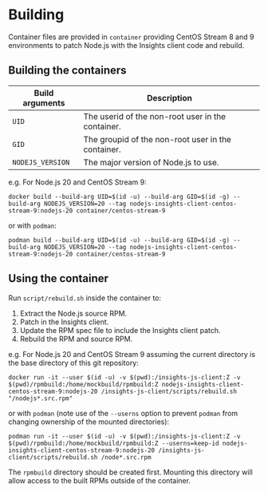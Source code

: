 # Building

Container files are provided in `container` providing CentOS Stream 8 and 9
environments to patch Node.js with the Insights client code and rebuild.

## Building the containers

Build arguments | Description
---|---
`UID` | The userid of the non-root user in the container.
`GID` | The groupid of the non-root user in the container. 
`NODEJS_VERSION` | The major version of Node.js to use.

e.g. For Node.js 20 and CentOS Stream 9:

```console
docker build --build-arg UID=$(id -u) --build-arg GID=$(id -g) --build-arg NODEJS_VERSION=20 --tag nodejs-insights-client-centos-stream-9:nodejs-20 container/centos-stream-9
```

or with `podman`:

```console
podman build --build-arg UID=$(id -u) --build-arg GID=$(id -g) --build-arg NODEJS_VERSION=20 --tag nodejs-insights-client-centos-stream-9:nodejs-20 container/centos-stream-9
```

## Using the container

Run `script/rebuild.sh` inside the container to:
1. Extract the Node.js source RPM.
2. Patch in the Insights client.
3. Update the RPM spec file to include the Insights client patch.
4. Rebuild the RPM and source RPM.

e.g. For Node.js 20 and CentOS Stream 9 assuming the current directory is the
base directory of this git repository:

```console
docker run -it --user $(id -u) -v $(pwd):/insights-js-client:Z -v $(pwd)/rpmbuild:/home/mockbuild/rpmbuild:Z nodejs-insights-client-centos-stream-9:nodejs-20 /insights-js-client/scripts/rebuild.sh "/nodejs*.src.rpm"
```

or with `podman` (note use of the `--userns` option to prevent `podman` from
changing ownership of the mounted directories):

```console
podman run -it --user $(id -u) -v $(pwd):/insights-js-client:Z -v $(pwd)/rpmbuild:/home/mockbuild/rpmbuild:Z --userns=keep-id nodejs-insights-client-centos-stream-9:nodejs-20 /insights-js-client/scripts/rebuild.sh /node*.src.rpm
```

The `rpmbuild` directory should be created first. Mounting this directory will
allow access to the built RPMs outside of the container.
